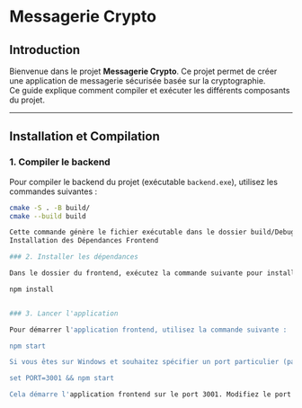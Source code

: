 # Messagerie Crypto

## Introduction
Bienvenue dans le projet **Messagerie Crypto**. Ce projet permet de créer une application de messagerie sécurisée basée sur la cryptographie.  
Ce guide explique comment compiler et exécuter les différents composants du projet.

---

## Installation et Compilation

### 1. Compiler le backend
Pour compiler le backend du projet (exécutable `backend.exe`), utilisez les commandes suivantes :

```sh
cmake -S . -B build/
cmake --build build

Cette commande génère le fichier exécutable dans le dossier build/Debug.
Installation des Dépendances Frontend

### 2. Installer les dépendances

Dans le dossier du frontend, exécutez la commande suivante pour installer toutes les dépendances :

npm install


### 3. Lancer l'application

Pour démarrer l'application frontend, utilisez la commande suivante :

npm start

Si vous êtes sur Windows et souhaitez spécifier un port particulier (par exemple, le port 3001), utilisez :

set PORT=3001 && npm start

Cela démarre l'application frontend sur le port 3001. Modifiez le port selon vos préférences.
